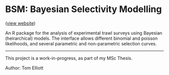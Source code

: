 BSM: Bayesian Selectivity Modelling
===================================

([view website](http://tmelliott.github.io/bsm))

An R package for the analysis of experimental trawl surveys using Bayesian (heirarchical)
models. The interface allows different binomial and poisson likelihoods, and several
parametric and non-parametric selection curves.

--------------------------------------------

This project is a work-in-progress, as part of my MSc Thesis.

Author: Tom Elliott
